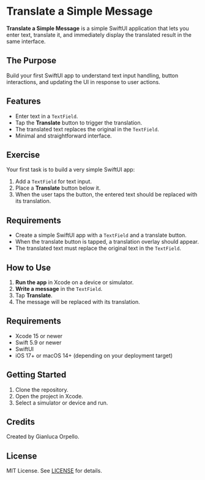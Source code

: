 
# Translate a Simple Message

**Translate a Simple Message** is a simple SwiftUI application that lets you enter text, translate it, and immediately display the translated result in the same interface.  

## The Purpose

Build your first SwiftUI app to understand text input handling, button interactions, and updating the UI in response to user actions.  

## Features

- Enter text in a `TextField`.  
- Tap the **Translate** button to trigger the translation.  
- The translated text replaces the original in the `TextField`.  
- Minimal and straightforward interface.  

## Exercise

Your first task is to build a very simple SwiftUI app:  

1. Add a `TextField` for text input.  
2. Place a **Translate** button below it.  
3. When the user taps the button, the entered text should be replaced with its translation.  

## Requirements

- Create a simple SwiftUI app with a `TextField` and a translate button.  
- When the translate button is tapped, a translation overlay should appear.  
- The translated text must replace the original text in the `TextField`.  

## How to Use

1. **Run the app** in Xcode on a device or simulator.  
2. **Write a message** in the `TextField`.  
3. Tap **Translate**.  
4. The message will be replaced with its translation.  

## Requirements

- Xcode 15 or newer  
- Swift 5.9 or newer  
- SwiftUI  
- iOS 17+ or macOS 14+ (depending on your deployment target)  

## Getting Started

1. Clone the repository.  
2. Open the project in Xcode.  
3. Select a simulator or device and run.  

## Credits

Created by Gianluca Orpello.  

## License

MIT License. See [LICENSE](LICENSE) for details.  
